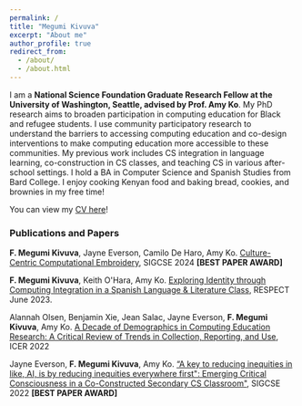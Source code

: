 ```yaml
---
permalink: /
title: "Megumi Kivuva"
excerpt: "About me"
author_profile: true
redirect_from: 
  - /about/
  - /about.html
---
```



I am a **National Science Foundation Graduate Research Fellow at the University of Washington, Seattle, advised by Prof. Amy Ko**. My PhD research aims to broaden participation in computing education for Black and refugee students. I use community participatory research to understand the barriers to accessing computing education and co-design interventions to make computing education more accessible to these communities. My previous work includes CS integration in language learning, co-construction in CS classes, and teaching CS in various after-school settings. I hold a BA in Computer Science and Spanish Studies from Bard College. I enjoy cooking Kenyan food and baking bread, cookies, and brownies in my free time! 

You can view my [CV here](https://drive.google.com/file/d/1g8VCMn9dCNVoQFmzm1kbgb5FGfoli3cs/view?usp=drive_link)! 

### Publications and Papers
**F. Megumi Kivuva**, Jayne Everson, Camilo De Haro, Amy Ko. [Culture-Centric Computational Embroidery](https://faculty.washington.edu/ajko/papers/Everson2024ComputationalEmbroidery.pdf), SIGCSE 2024 **[BEST PAPER AWARD]** 

**F. Megumi Kivuva**, Keith O'Hara, Amy Ko. [Exploring Identity through Computing Integration in a Spanish Language & Literature Class](https://faculty.washington.edu/ajko/papers/Kivuva2023SpanishLiterature.pdf), RESPECT June 2023. 

Alannah Olsen, Benjamin Xie, Jean Salac, Jayne Everson, **F. Megumi Kivuva**, Amy Ko. [A Decade of Demographics in Computing Education Research: A Critical Review of Trends in Collection, Reporting, and Use](https://doi.org/10.1145/3501385.3543967), ICER 2022 

Jayne Everson, **F. Megumi Kivuva**, Amy Ko. [“A key to reducing inequities in like, AI, is by reducing inequities everywhere first": Emerging Critical Consciousness in a Co-Constructed Secondary CS Classroom"](https://doi.org/10.1145/3478431.3499395),  SIGCSE 2022 **[BEST PAPER AWARD]** 


